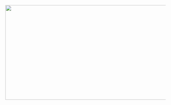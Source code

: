<a href="https://www.solve-nyang.com"><img src="https://api.solve-nyang.com/compose/sjihyun" width="600" height="300"/></a>

